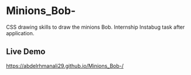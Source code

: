 # Minions_Bob-
CSS drawing skills to draw the minions Bob.
Internship Instabug task after application.
<br>

## Live Demo
https://abdelrhmanali29.github.io/Minions_Bob-/
